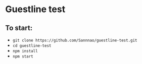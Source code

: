 # Guestline test

## To start:

- `git clone https://github.com/Sannnao/guestline-test.git`
- `cd guestline-test`
- `npm install`
- `npm start`